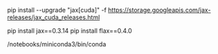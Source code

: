 pip install --upgrade "jax[cuda]" -f https://storage.googleapis.com/jax-releases/jax_cuda_releases.html

pip install jax==0.3.14
pip install flax==0.4.0

/notebooks/miniconda3/bin/conda